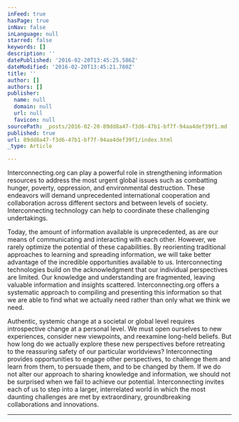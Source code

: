 ```yaml
---
inFeed: true
hasPage: true
inNav: false
inLanguage: null
starred: false
keywords: []
description: ''
datePublished: '2016-02-20T13:45:25.586Z'
dateModified: '2016-02-20T13:45:21.780Z'
title: ''
author: []
authors: []
publisher:
  name: null
  domain: null
  url: null
  favicon: null
sourcePath: _posts/2016-02-20-89dd8a47-f3d6-47b1-bf7f-94aa4def39f1.md
published: true
url: 89dd8a47-f3d6-47b1-bf7f-94aa4def39f1/index.html
_type: Article

---
```

Interconnecting.org can play a powerful role in strengthening information resources to address the most urgent global issues such as combatting hunger, poverty, oppression, and environmental destruction. These endeavors will demand unprecedented international cooperation and collaboration across different sectors and between levels of society.  Interconnecting technology can help to coordinate these challenging undertakings.

Today, the amount of information available is unprecedented, as are our means of communicating and interacting with each other. However, we rarely optimize the potential of these capabilities. By reorienting traditional approaches to learning and spreading information, we will take better advantage of the incredible opportunities available to us. Interconnecting technologies build on the acknowledgment that our individual perspectives are limited. Our knowledge and understanding are fragmented, leaving valuable information and insights scattered. Interconnecting.org offers a systematic approach to compiling and presenting this information so that we are able to find what we actually need rather than only what we think we need.

Authentic, systemic change at a societal or global level requires introspective change at a personal level. We must open ourselves to new experiences, consider new viewpoints, and reexamine long-held beliefs. But how long do we actually explore these new perspectives before retreating to the reassuring safety of our particular worldviews? Interconnecting provides opportunities to engage other perspectives, to challenge them and learn from them, to persuade them, and to be changed by them. If we do not alter our approach to sharing knowledge and information, we should not be surprised when we fail to achieve our potential. Interconnecting invites each of us to step into a larger, interrelated world in which the most daunting challenges are met by extraordinary, groundbreaking collaborations and innovations.

****